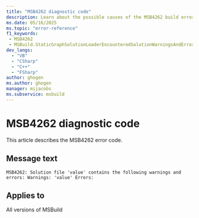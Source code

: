 ```yaml
---
title: "MSB4262 diagnostic code"
description: Learn about the possible causes of the MSB4262 build error, and get troubleshooting tips.
ms.date: 05/16/2025
ms.topic: "error-reference"
f1_keywords:
 - MSB4262
 - MSBuild.StaticGraphSolutionLoaderEncounteredSolutionWarningsAndErrors
dev_langs:
  - "VB"
  - "CSharp"
  - "C++"
  - "FSharp"
author: ghogen
ms.author: ghogen
manager: mijacobs
ms.subservice: msbuild
---
```


# MSB4262 diagnostic code

<!-- :::ErrorDefinitionDescription::: -->
<!-- :::editable-content name="introDescription"::: -->
This article describes the MSB4262 error code.
<!-- :::editable-content-end::: -->

## Message text

<!-- :::editable-content name="messageText"::: -->
`MSB4262: Solution file 'value' contains the following warnings and errors:
           Warnings: 'value'
           Errors:`
<!-- :::editable-content-end::: -->
<!-- MSB4262: Solution file "{0}" contains the following warnings and errors:
           Warnings: {1}
           Errors: {2} -->

<!-- :::editable-content name="postOutputDescription"::: -->
<!--
LOCALIZATION: {0} is a file, {1} and {2} are semicolon delimited lists of messages
-->
<!-- :::editable-content-end::: -->
<!-- :::ErrorDefinitionDescription-end::: -->

## Applies to

All versions of MSBuild
